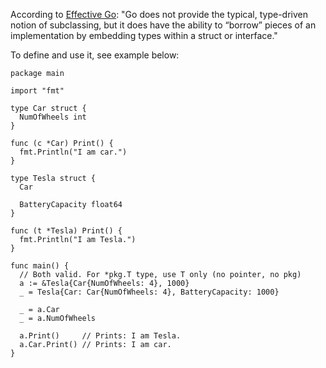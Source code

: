 According to [Effective
Go](https://tip.golang.org/doc/effective_go.html#embedding): "Go does not
provide the typical, type-driven notion of subclassing, but it does have the
ability to “borrow” pieces of an implementation by embedding types within a
struct or interface."

To define and use it, see example below:

    package main

    import "fmt"

    type Car struct {
      NumOfWheels int
    }

    func (c *Car) Print() {
      fmt.Println("I am car.")
    }

    type Tesla struct {
      Car

      BatteryCapacity float64
    }

    func (t *Tesla) Print() {
      fmt.Println("I am Tesla.")
    }

    func main() {
      // Both valid. For *pkg.T type, use T only (no pointer, no pkg)
      a := &Tesla{Car{NumOfWheels: 4}, 1000}
      _ = Tesla{Car: Car{NumOfWheels: 4}, BatteryCapacity: 1000}

      _ = a.Car
      _ = a.NumOfWheels

      a.Print()     // Prints: I am Tesla.
      a.Car.Print() // Prints: I am car.
    }
